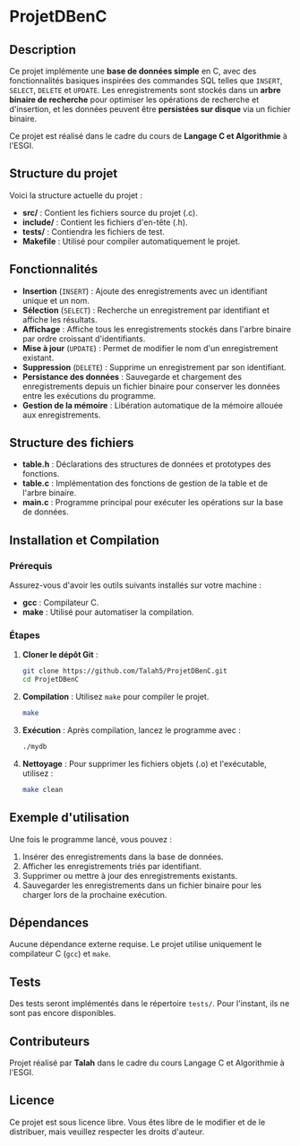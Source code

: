 # ProjetDBenC

## Description

Ce projet implémente une **base de données simple** en C, avec des fonctionnalités basiques inspirées des commandes SQL telles que `INSERT`, `SELECT`, `DELETE` et `UPDATE`. Les enregistrements sont stockés dans un **arbre binaire de recherche** pour optimiser les opérations de recherche et d'insertion, et les données peuvent être **persistées sur disque** via un fichier binaire.

Ce projet est réalisé dans le cadre du cours de **Langage C et Algorithmie** à l'ESGI.

## Structure du projet

Voici la structure actuelle du projet :

- **src/** : Contient les fichiers source du projet (.c).
- **include/** : Contient les fichiers d'en-tête (.h).
- **tests/** : Contiendra les fichiers de test.
- **Makefile** : Utilisé pour compiler automatiquement le projet.

## Fonctionnalités

- **Insertion** (`INSERT`) : Ajoute des enregistrements avec un identifiant unique et un nom.
- **Sélection** (`SELECT`) : Recherche un enregistrement par identifiant et affiche les résultats.
- **Affichage** : Affiche tous les enregistrements stockés dans l'arbre binaire par ordre croissant d'identifiants.
- **Mise à jour** (`UPDATE`) : Permet de modifier le nom d'un enregistrement existant.
- **Suppression** (`DELETE`) : Supprime un enregistrement par son identifiant.
- **Persistance des données** : Sauvegarde et chargement des enregistrements depuis un fichier binaire pour conserver les données entre les exécutions du programme.
- **Gestion de la mémoire** : Libération automatique de la mémoire allouée aux enregistrements.

## Structure des fichiers

- **table.h** : Déclarations des structures de données et prototypes des fonctions.
- **table.c** : Implémentation des fonctions de gestion de la table et de l'arbre binaire.
- **main.c** : Programme principal pour exécuter les opérations sur la base de données.

## Installation et Compilation

### Prérequis

Assurez-vous d'avoir les outils suivants installés sur votre machine :

- **gcc** : Compilateur C.
- **make** : Utilisé pour automatiser la compilation.

### Étapes

1. **Cloner le dépôt Git** :

   ```bash
   git clone https://github.com/Talah5/ProjetDBenC.git
   cd ProjetDBenC

2. **Compilation** :
   Utilisez `make` pour compiler le projet.

   ```bash
   make
   ```

3. **Exécution** :
   Après compilation, lancez le programme avec :

   ```bash
   ./mydb
   ```

4. **Nettoyage** :
   Pour supprimer les fichiers objets (.o) et l'exécutable, utilisez :

   ```bash
   make clean
   ```

## Exemple d'utilisation

Une fois le programme lancé, vous pouvez :

1. Insérer des enregistrements dans la base de données.
2. Afficher les enregistrements triés par identifiant.
3. Supprimer ou mettre à jour des enregistrements existants.
4. Sauvegarder les enregistrements dans un fichier binaire pour les charger lors de la prochaine exécution.

## Dépendances

Aucune dépendance externe requise. Le projet utilise uniquement le compilateur C (`gcc`) et `make`.

## Tests

Des tests seront implémentés dans le répertoire `tests/`. Pour l'instant, ils ne sont pas encore disponibles.

## Contributeurs

Projet réalisé par **Talah** dans le cadre du cours Langage C et Algorithmie à l'ESGI.

## Licence

Ce projet est sous licence libre. Vous êtes libre de le modifier et de le distribuer, mais veuillez respecter les droits d'auteur.
